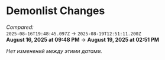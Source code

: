 # Demonlist Changes

_Compared:_<br />
`2025-08-16T19:48:45.097Z` → `2025-08-19T12:51:11.200Z`<br />
**August 16, 2025 at 09:48 PM** → **August 19, 2025 at 02:51 PM**


_Нет изменений между этими датами._
